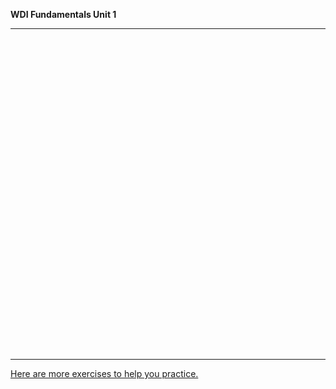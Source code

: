 **WDI Fundamentals Unit 1**

---

<div class="typeform-widget" data-url="https://gahub.typeform.com/to/eAqkKr" data-text="NEW Fundamentals 1.1" style="width:100%;height:500px;"></div>
<script>(function(){var qs,js,q,s,d=document,gi=d.getElementById,ce=d.createElement,gt=d.getElementsByTagName,id='typef_orm',b='https://s3-eu-west-1.amazonaws.com/share.typeform.com/';if(!gi.call(d,id)){js=ce.call(d,'script');js.id=id;js.src=b+'widget.js';q=gt.call(d,'script')[0];q.parentNode.insertBefore(js,q)}})()</script>

---

[Here are more exercises to help you practice.](04_exercise.md)